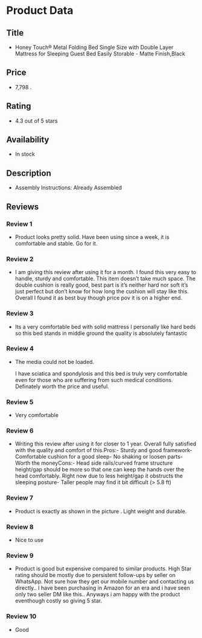 # Product Data

## Title
- Honey Touch® Metal Folding Bed Single Size with Double Layer Mattress for Sleeping Guest Bed Easily Storable - Matte Finish,Black
## Price
- 7,798
.
## Rating
- 4.3 out of 5 stars
## Availability
- In stock
## Description
- Assembly Instructions: Already Assembled
## Reviews
### Review 1
- Product looks pretty solid. Have been using since a week, it is comfortable and stable. Go for it.
### Review 2
- I am giving this review after using it for a month. I found this very easy to handle, sturdy and comfortable. This item doesn’t take much space. The double cushion is really good, best part is it’s neither hard nor soft it’s just perfect but don’t know for how long the cushion will stay like this. Overall I found it as best buy though price pov it is on a higher end.
### Review 3
- Its a very comfortable bed with solid mattress I personally like hard beds so this bed stands in middle ground the quality is absolutely fantastic
### Review 4
- The media could not be loaded.
                
            
                
            
        
    
    








  
  
    I have sciatica and spondylosis and this bed is truly very comfortable even for those who are suffering from such medical conditions. Definately worth the price and useful.
### Review 5
- Very comfortable
### Review 6
- Writing this review after using it for closer to 1 year. Overall fully satisfied with the quality and comfort of this.Pros:- Sturdy and good framework- Comfortable cushion for a good sleep- No shaking or loosen parts- Worth the moneyCons:- Head side rails/curved frame structure height/gap should be more so that one can keep the hands over the head comfortably. Right now due to less height/gap it obstructs the sleeping posture- Taller people may find it bit difficult (> 5.8 ft)
### Review 7
- Product is exactly as shown in the picture . Light weight and durable.
### Review 8
- Nice to use
### Review 9
- Product is good but expensive compared to similar products. High Star rating should be mostly due to persistent follow-ups by seller on WhatsApp. Not sure how they get our mobile number and contacting us directly.. I have been purchasing in Amazon for an era and i have seen only two seller DM like this.. Anyways i am happy with the product eventhough costly so giving 5 star.
### Review 10
- Good
